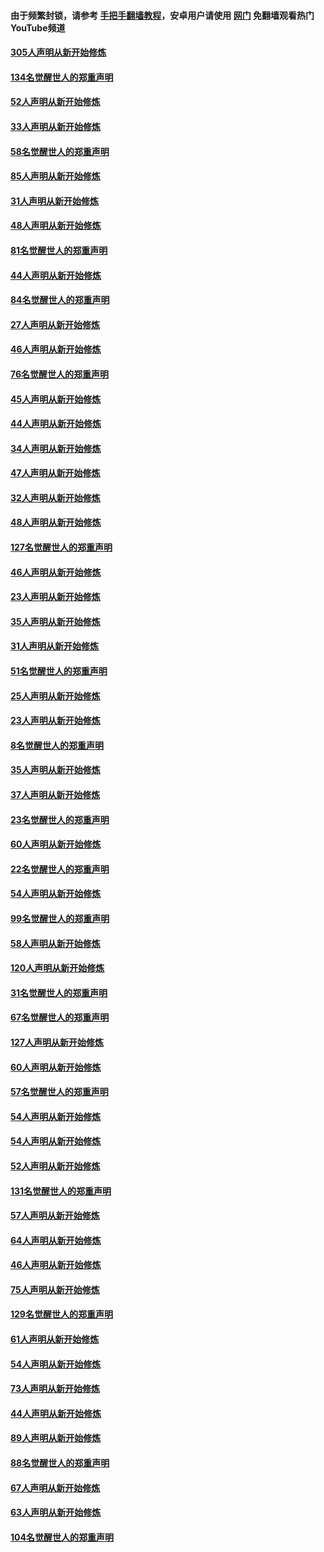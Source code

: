 #### 由于频繁封锁，请参考 [手把手翻墙教程](https://github.com/gfw-breaker/guides/wiki/)，安卓用户请使用 [网门](https://github.com/gfw-breaker/nogfw/blob/master/dl.md?t=03161900) 免翻墙观看热门YouTube频道 

#### [305人声明从新开始修炼](../pages/91/422153.md?t=03161900) 

#### [134名觉醒世人的郑重声明](../pages/91/422152.md?t=03161900) 

#### [52人声明从新开始修炼](../pages/91/421846.md?t=03161900) 

#### [33人声明从新开始修炼](../pages/91/421804.md?t=03161900) 

#### [58名觉醒世人的郑重声明](../pages/91/421845.md?t=03161900) 

#### [85人声明从新开始修炼](../pages/91/421769.md?t=03161900) 

#### [31人声明从新开始修炼](../pages/91/421763.md?t=03161900) 

#### [48人声明从新开始修炼](../pages/91/421605.md?t=03161900) 

#### [81名觉醒世人的郑重声明](../pages/91/421656.md?t=03161900) 

#### [44人声明从新开始修炼](../pages/91/421544.md?t=03161900) 

#### [84名觉醒世人的郑重声明](../pages/91/421543.md?t=03161900) 

#### [27人声明从新开始修炼](../pages/91/421465.md?t=03161900) 

#### [46人声明从新开始修炼](../pages/91/421454.md?t=03161900) 

#### [76名觉醒世人的郑重声明](../pages/91/421453.md?t=03161900) 

#### [45人声明从新开始修炼](../pages/91/421452.md?t=03161900) 

#### [44人声明从新开始修炼](../pages/91/421422.md?t=03161900) 

#### [34人声明从新开始修炼](../pages/91/421322.md?t=03161900) 

#### [47人声明从新开始修炼](../pages/91/421264.md?t=03161900) 

#### [32人声明从新开始修炼](../pages/91/421225.md?t=03161900) 

#### [48人声明从新开始修炼](../pages/91/421202.md?t=03161900) 

#### [127名觉醒世人的郑重声明](../pages/91/421224.md?t=03161900) 

#### [46人声明从新开始修炼](../pages/91/421203.md?t=03161900) 

#### [23人声明从新开始修炼](../pages/91/421138.md?t=03161900) 

#### [35人声明从新开始修炼](../pages/91/421122.md?t=03161900) 

#### [31人声明从新开始修炼](../pages/91/421081.md?t=03161900) 

#### [51名觉醒世人的郑重声明](../pages/91/421080.md?t=03161900) 

#### [25人声明从新开始修炼](../pages/91/421020.md?t=03161900) 

#### [23人声明从新开始修炼](../pages/91/420884.md?t=03161900) 

#### [8名觉醒世人的郑重声明](../pages/91/420883.md?t=03161900) 

#### [35人声明从新开始修炼](../pages/91/420809.md?t=03161900) 

#### [37人声明从新开始修炼](../pages/91/420766.md?t=03161900) 

#### [23名觉醒世人的郑重声明](../pages/91/420765.md?t=03161900) 

#### [60人声明从新开始修炼](../pages/91/420727.md?t=03161900) 

#### [22名觉醒世人的郑重声明](../pages/91/420726.md?t=03161900) 

#### [54人声明从新开始修炼](../pages/91/420529.md?t=03161900) 

#### [99名觉醒世人的郑重声明](../pages/91/420528.md?t=03161900) 

#### [58人声明从新开始修炼](../pages/91/420198.md?t=03161900) 

#### [120人声明从新开始修炼](../pages/91/420141.md?t=03161900) 

#### [31名觉醒世人的郑重声明](../pages/91/420197.md?t=03161900) 

#### [67名觉醒世人的郑重声明](../pages/91/420140.md?t=03161900) 

#### [127人声明从新开始修炼](../pages/91/420082.md?t=03161900) 

#### [60人声明从新开始修炼](../pages/91/420081.md?t=03161900) 

#### [57名觉醒世人的郑重声明](../pages/91/420080.md?t=03161900) 

#### [54人声明从新开始修炼](../pages/91/419533.md?t=03161900) 

#### [54人声明从新开始修炼](../pages/91/419532.md?t=03161900) 

#### [52人声明从新开始修炼](../pages/91/419531.md?t=03161900) 

#### [131名觉醒世人的郑重声明](../pages/91/419530.md?t=03161900) 

#### [57人声明从新开始修炼](../pages/91/419430.md?t=03161900) 

#### [64人声明从新开始修炼](../pages/91/419429.md?t=03161900) 

#### [46人声明从新开始修炼](../pages/91/419428.md?t=03161900) 

#### [75人声明从新开始修炼](../pages/91/419427.md?t=03161900) 

#### [129名觉醒世人的郑重声明](../pages/91/419426.md?t=03161900) 

#### [61人声明从新开始修炼](../pages/91/419198.md?t=03161900) 

#### [54人声明从新开始修炼](../pages/91/419197.md?t=03161900) 

#### [73人声明从新开始修炼](../pages/91/419196.md?t=03161900) 

#### [44人声明从新开始修炼](../pages/91/419075.md?t=03161900) 

#### [89人声明从新开始修炼](../pages/91/419074.md?t=03161900) 

#### [88名觉醒世人的郑重声明](../pages/91/419195.md?t=03161900) 

#### [67人声明从新开始修炼](../pages/91/419073.md?t=03161900) 

#### [63人声明从新开始修炼](../pages/91/419072.md?t=03161900) 

#### [104名觉醒世人的郑重声明](../pages/91/419071.md?t=03161900) 


